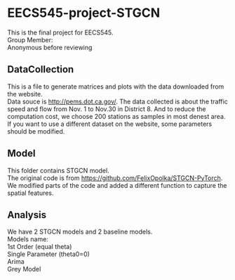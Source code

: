 # EECS545-project-STGCN
This is the final project for EECS545.  
Group Member:  
Anonymous before reviewing

## DataCollection
This is a file to generate matrices and plots with the data downloaded from the website.  
Data souce is http://pems.dot.ca.gov/.
The data collected is about the traffic speed and flow from Nov. 1 to Nov.30 in District 8. And to reduce the computation cost, we choose 200 stations as samples in most denest area.  
If you want to use a different dataset on the website, some parameters should be modified.

## Model
This folder contains STGCN model.  
The original code is from https://github.com/FelixOpolka/STGCN-PyTorch.  
We modified parts of the code and added a different function to capture the spatial features.

## Analysis
We have 2 STGCN models and 2 baseline models.  
Models name:  
1st Order (equal theta)  
Single Parameter (theta0=0)  
Arima  
Grey Model  
